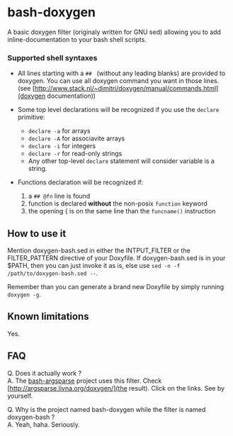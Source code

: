 bash-doxygen
============

A basic doxygen filter (originaly written for GNU sed) allowing you to
add inline-documentation to your bash shell scripts.

### Supported shell syntaxes

* All lines starting with a `## ` (without any leading blanks) are
  provided to doxygen. You can use all doxygen command you want in
  those lines. (see
  [http://www.stack.nl/~dimitri/doxygen/manual/commands.html](doxygen
  documentation))

* Some top level declarations will be recognized if you use the
  `declare` primitive: 
  * `declare -a` for arrays
  * `declare -A` for associavite arrays
  * `declare -i` for integers
  * `declare -r` for read-only strings
  * Any other top-level `declare` statement will consider variable is a string.

* Functions declaration will be recognized if:
  1. a `## @fn` line is found
  2. function is declared **without** the non-posix `function` keyword
  3. the opening { is on the same line than the `funcname()` instruction

How to use it
-------------

Mention doxygen-bash.sed in either the INTPUT_FILTER or the
FILTER_PATTERN directive of your Doxyfile. If doxygen-bash.sed is in
your $PATH, then you can just invoke it as is, else use `sed -n -f
/path/to/doxygen-bash.sed --`.

Remember than you can generate a brand new Doxyfile by simply running
`doxygen -g`.


Known limitations
-----------------

Yes.

FAQ
---

Q. Does it actually work ?  
A. The [bash-argsparse](https://github.com/Anvil/bash-argsparse)
project uses this filter. Check
[http://argsparse.livna.org/doxygen/](the result). Click on the
links. See by yourself.

Q. Why is the project named bash-doxygen while the filter is named
doxygen-bash ?  
A. Yeah, haha. Seriously.


